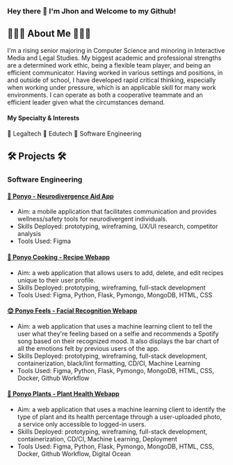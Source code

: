 ### Hey there 👋 I'm Jhon and Welcome to my Github!
## 👩🏻‍💻 About Me 👩🏻‍💻
I'm a rising senior majoring in Computer Science and minoring in Interactive Media and Legal Studies. My biggest academic and professional strengths are a determined work ethic, being a flexible team player, and being an efficient communicator. Having worked in various settings and positions, in and outside of school, I have developed rapid critical thinking, especially when working under pressure, which is an applicable skill for many work environments. I can operate as both a cooperative teammate and an efficient leader given what the circumstances demand. 

#### My Specialty & Interests
  🔵 Legaltech
  🔵 Edutech
  🔵 Software Engineering

## 🛠️ Projects 🛠️
### Software Engineering
#### [🧠 Ponyo - Neurodivergence Aid App](https://github.com/jk021227/workportfolio/tree/main/Ponyo%20-%20Neurodivergence%20Aid)
* Aim: a mobile application that facilitates communication and provides wellness/safety tools for neurodivergent individuals.
* Skills Deployed: prototyping, wireframing, UX/UI research, competitor analysis
* Tools Used: Figma

#### [🍲 Ponyo Cooking - Recipe Webapp](https://github.com/jk021227/workportfolio/tree/main/Ponyo%20Cooking%20-%20Recipe%20webapp)
* Aim: a web application that allows users to add, delete, and edit recipes unique to their user profile.
* Skills Deployed: prototyping, wireframing, full-stack development
* Tools Used: Figma, Python, Flask, Pymongo, MongoDB, HTML, CSS

#### [😊 Ponyo Feels - Facial Recognition Webapp](https://github.com/jk021227/workportfolio/tree/main/Ponyo%20Feels%20-%20Containerized%20App%20w%3A%20Machine%20Learning%20Client)
* Aim: a web application that uses a machine learning client to tell the user what they're feeling based on a selfie and recommends a Spotify song based on their recognized mood. It also displays the bar chart of all the emotions felt by previous users of the app.
* Skills Deployed: prototyping, wireframing, full-stack development, containerization, black/lint formatting, CD/CI, Machine Learning
* Tools Used: Figma, Python, Flask, Pymongo, MongoDB, HTML, CSS, Docker, Github Workflow

#### [🌱 Ponyo Plants - Plant Health Webapp](https://github.com/jk021227/workportfolio/tree/main/Ponyo%20Plants%20-%20ML%20Droplet)
* Aim: a web application that uses a machine learning client to identify the type of plant and its health percentage through a user-uploaded photo, a service only accessible to logged-in users. 
* Skills Deployed: prototyping, wireframing, full-stack development, containerization, CD/CI, Machine Learning, Deployment
* Tools Used: Figma, Python, Flask, Pymongo, MongoDB, HTML, CSS, Docker, Github Workflow, Digital Ocean


